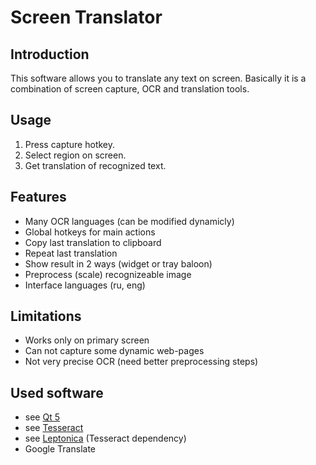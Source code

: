 Screen Translator
=================

Introduction
------------
This software allows you to translate any text on screen.
Basically it is a combination of screen capture, OCR and translation tools.

Usage
-----
1. Press capture hotkey.
2. Select region on screen.
3. Get translation of recognized text.

Features
--------
* Many OCR languages (can be modified dynamicly)
* Global hotkeys for main actions
* Copy last translation to clipboard
* Repeat last translation
* Show result in 2 ways (widget or tray baloon)
* Preprocess (scale) recognizeable image
* Interface languages (ru, eng)


Limitations
-----------
* Works only on primary screen
* Can not capture some dynamic web-pages
* Not very precise OCR (need better preprocessing steps)

Used software
-------------
* see [Qt 5](http://qt-project.org/)
* see [Tesseract](https://code.google.com/p/tesseract-ocr/)
* see [Leptonica](http://leptonica.com/) (Tesseract dependency)
* Google Translate


